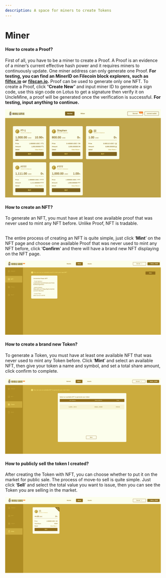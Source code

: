 ```yaml
---
description: A space for miners to create Tokens
---
```


# Miner

#### How to create a Proof?

First of all, you have to be a miner to create a Proof. A Proof is an evidence of a miner’s current effective hash power and it requires miners to continuously update. One miner address can only generate one Proof. **For testing, you can find an MinerID on Filecoin block explorers, such as** [**filfox.io**](https://filfox.io) **or** [**filscan.io**](https://filscan.io)**.** Proof can be used to generate only one NFT. To create a Proof, click “**Create New**” and input miner ID to generate a sign code, use this sign code on Lotus to get a signature then verify it on UncleMine, a proof will be generated once the verification is successful. **For testing, input anything to continue.**

![](../.gitbook/assets/2.png)

#### How to create an NFT?

To generate an NFT, you must have at least one available proof that was never used to mint any NFT before. Unlike Proof, NFT is tradable.

\
The entire process of creating an NFT is quite simple, just click ‘**Mint**’ on the NFT page and choose one available Proof that was never used to mint any NFT before, click ‘**Confirm**’ and there will have a brand new NFT displaying on the NFT page.

![](<../.gitbook/assets/image (1).png>)

#### How to create a brand new Token?

To generate a Token, you must have at least one available NFT that was never used to mint any Token before. Click ‘**Mint**’ and select an available NFT, then give your token a name and symbol, and set a total share amount, click confirm to complete.

![](<../.gitbook/assets/image (5).png>)

#### How to publicly sell the token I created?

After creating the Token with NFT, you can choose whether to put it on the market for public sale. The process of move-to sell is quite simple. Just click ‘**Sell**’ and select the total value you want to issue, then you can see the Token you are selling in the market.

![](../.gitbook/assets/sell.png)
